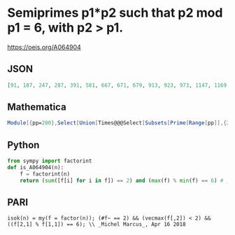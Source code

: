 # Semiprimes p1\*p2 such that p2 mod p1 \= 6, with p2 \> p1\.
https://oeis.org/A064904
## JSON
```JSON
[91, 187, 247, 287, 391, 581, 667, 671, 679, 913, 923, 973, 1147, 1169, 1261, 1267, 1397, 1561, 1591, 1639, 1757, 1919, 1927, 1937, 2051, 2123, 2149, 2443, 2491, 2641, 2933, 2951, 3031, 3091, 3127, 3227, 3281, 3521, 3817, 3841, 3859, 4087, 4109, 4207]
```
## Mathematica
```Mathematica
Module[{pp=200},Select[Union[Times@@@Select[Subsets[Prime[Range[pp]],{2}],Mod[#[[2]],#[[1]]]==6&]],#<=7Prime[pp]&]](* _Harvey P. Dale_, Oct 08 2020 *)
```
## Python
```Python
from sympy import factorint
def is_A064904(n):
    f = factorint(n)
    return (sum([f[i] for i in f]) == 2) and (max(f) % min(f) == 6) # _John Cerkan_, Apr 14 2018
```
## PARI
```PARI
isok(n) = my(f = factor(n)); (#f~ == 2) && (vecmax(f[,2]) < 2) && ((f[2,1] % f[1,1]) == 6); \\ _Michel Marcus_, Apr 16 2018
```
